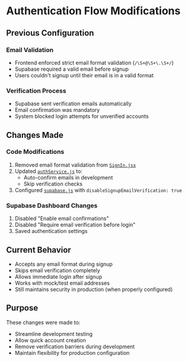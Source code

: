 # Authentication Flow Modifications

## Previous Configuration

### Email Validation
- Frontend enforced strict email format validation (`/\S+@\S+\.\S+/`)
- Supabase required a valid email before signup
- Users couldn't signup until their email is in a valid format

### Verification Process
- Supabase sent verification emails automatically
- Email confirmation was mandatory
- System blocked login attempts for unverified accounts

## Changes Made

### Code Modifications
1. Removed email format validation from [`SignIn.jsx`](src/components/EvaultPlatform/signin/SignIn.jsx)
2. Updated [`authService.js`](backend/supabase/services/authService.js) to:
   - Auto-confirm emails in development
   - Skip verification checks
3. Configured [`supabase.js`](src/lib/supabase.js) with `disableSignupEmailVerification: true`

### Supabase Dashboard Changes
1. Disabled "Enable email confirmations"
2. Disabled "Require email verification before login"
3. Saved authentication settings

## Current Behavior
- Accepts any email format during signup
- Skips email verification completely  
- Allows immediate login after signup
- Works with mock/test email addresses
- Still maintains security in production (when properly configured)

## Purpose
These changes were made to:
- Streamline development testing
- Allow quick account creation 
- Remove verification barriers during development
- Maintain flexibility for production configuration